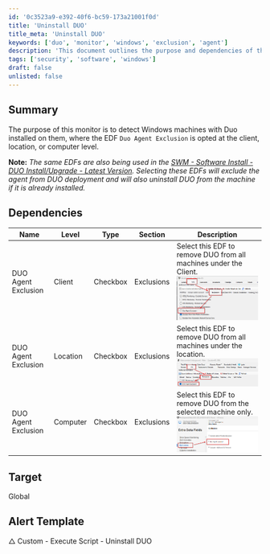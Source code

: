 ```yaml
---
id: '0c3523a9-e392-40f6-bc59-173a21001f0d'
title: 'Uninstall DUO'
title_meta: 'Uninstall DUO'
keywords: ['duo', 'monitor', 'windows', 'exclusion', 'agent']
description: 'This document outlines the purpose and dependencies of the Windows Duo Agent Exclusion Monitor, which is designed to detect Windows machines with Duo installed and manage exclusions based on client, location, or computer-level settings.'
tags: ['security', 'software', 'windows']
draft: false
unlisted: false
---
```


## Summary

The purpose of this monitor is to detect Windows machines with Duo installed on them, where the EDF `Duo Agent Exclusion` is opted at the client, location, or computer level.

**Note:** *The same EDFs are also being used in the [SWM - Software Install - DUO Install/Upgrade - Latest Version](<../scripts/DUO InstallUpgrade - Latest Version.md>). Selecting these EDFs will exclude the agent from DUO deployment and will also uninstall DUO from the machine if it is already installed.*

## Dependencies

| Name                    | Level    | Type     | Section     | Description                                                                                           |
|-------------------------|----------|----------|-------------|-------------------------------------------------------------------------------------------------------|
| DUO Agent Exclusion     | Client   | Checkbox | Exclusions  | Select this EDF to remove DUO from all machines under the Client. ![Image](../../../static/img/Uninstall-DUO/image_1.png) |
| DUO Agent Exclusion     | Location | Checkbox | Exclusions  | Select this EDF to remove DUO from all machines under the location. ![Image](../../../static/img/Uninstall-DUO/image_2.png) |
| DUO Agent Exclusion     | Computer | Checkbox | Exclusions  | Select this EDF to remove DUO from the selected machine only. ![Image](../../../static/img/Uninstall-DUO/image_3.png) |

## Target

Global

## Alert Template

△ Custom - Execute Script - Uninstall DUO
